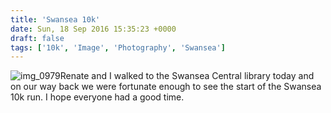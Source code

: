 ```yaml
---
title: 'Swansea 10k'
date: Sun, 18 Sep 2016 15:35:23 +0000
draft: false
tags: ['10k', 'Image', 'Photography', 'Swansea']
---
```


![img_0979](https://blog.cpjobling.net/wp-content/uploads/2016/12/img_0979.png)Renate and I walked to the Swansea Central library today and on our way back we were fortunate enough to see the start of the Swansea 10k run. I hope everyone had a good time.